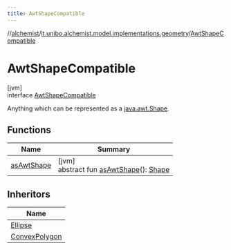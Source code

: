 ```yaml
---
title: AwtShapeCompatible
---
```

//[alchemist](../../../index.html)/[it.unibo.alchemist.model.implementations.geometry](../index.html)/[AwtShapeCompatible](index.html)



# AwtShapeCompatible



[jvm]\
interface [AwtShapeCompatible](index.html)

Anything which can be represented as a [java.awt.Shape](https://docs.oracle.com/javase/8/docs/api/java/awt/Shape.html).



## Functions


| Name | Summary |
|---|---|
| [asAwtShape](as-awt-shape.html) | [jvm]<br>abstract fun [asAwtShape](as-awt-shape.html)(): [Shape](https://docs.oracle.com/javase/8/docs/api/java/awt/Shape.html) |


## Inheritors


| Name |
|---|
| [Ellipse](../../it.unibo.alchemist.model.implementations.geometry.euclidean2d/-ellipse/index.html) |
| [ConvexPolygon](../../it.unibo.alchemist.model.interfaces.geometry.euclidean2d/-convex-polygon/index.html) |

